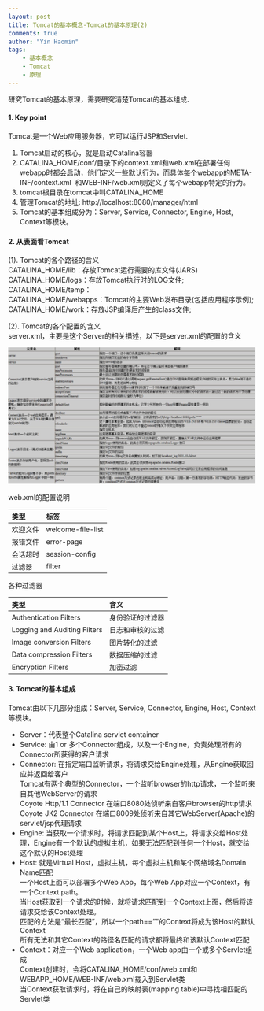 ```yaml
---
layout: post
title: Tomcat的基本概念-Tomcat的基本原理(2)
comments: true
author: "Yin Haomin"
tags:
    - 基本概念
    - Tomcat
    - 原理
---
```


研究Tomcat的基本原理，需要研究清楚Tomcat的基本组成.<br>
#### 1. Key point<br>
Tomcat是一个Web应用服务器，它可以运行JSP和Servlet. <br>
1. Tomcat启动的核心，就是启动Catalina容器<br>
2. CATALINA_HOME/conf/目录下的context.xml和web.xml在部署任何webapp时都会启动，他们定义一些默认行为，而具体每个webapp的META-INF/context.xml  和WEB-INF/web.xml则定义了每个webapp特定的行为。<br>
3. tomcat根目录在tomcat中叫CATALINA_HOME <br>
4. 管理Tomcat的地址: http://localhost:8080/manager/html<br>
5. Tomcat的基本组成分为：Server, Service, Connector, Engine, Host, Context等模块。<br>

#### 2. 从表面看Tomcat<br>
(1). Tomcat的各个路径的含义<br>
CATALINA_HOME/lib：存放Tomcat运行需要的库文件(JARS)<br>
CATALINA_HOME/logs：存放Tomcat执行时的LOG文件; <br>
CATALINA_HOME/temp：<br>
CATALINA_HOME/webapps：Tomcat的主要Web发布目录(包括应用程序示例); <br>
CATALINA_HOME/work：存放JSP编译后产生的class文件; <br>

(2). Tomcat的各个配置的含义<br>
server.xml，主要是这个Server的相关描述，以下是server.xml的配置的含义<br>

![gras](/images/Tomcat/TomcatServerXml.jpeg)<br>

web.xml的配置说明 <br>

|类型|标签|
|:-------|:-------|
|欢迎文件|welcome-file-list|
|报错文件|error-page|
|会话超时|session-config|
|过滤器|filter|


各种过滤器<br>

|类型|含义|
|:-------|:-------|
|Authentication Filters|身份验证的过滤器|
|Logging and Auditing Filters|日志和审核的过滤|
|Image conversion Filters|图片转化的过滤|
|Data compression Filters|数据压缩的过滤|
|Encryption Filters|加密过滤|


#### 3. Tomcat的基本组成<br>
Tomcat由以下几部分组成：Server, Service, Connector, Engine, Host, Context等模块。<br>
* Server：代表整个Catalina servlet container<br>
* Service: 由1 or 多个Connector组成，以及一个Engine，负责处理所有的Connector所获得的客户请求<br>
* Connector: 在指定端口监听请求，将请求交给Engine处理，从Engine获取回应并返回给客户<br>
Tomcat有两个典型的Connector，一个监听browser的http请求，一个监听来自其他WebServer的请求<br>
Coyote Http/1.1 Connector 在端口8080处侦听来自客户browser的http请求<br>
Coyote JK2 Connector 在端口8009处侦听来自其它WebServer(Apache)的servlet/jsp代理请求<br>
* Engine: 当获取一个请求时，将请求匹配到某个Host上，将请求交给Host处理，Engine有一个默认的虚拟主机，如果无法匹配到任何一个Host，就交给这个默认的Host处理<br>
* Host: 就是Virtual Host，虚拟主机，每个虚拟主机和某个网络域名Domain Name匹配<br>
一个Host上面可以部署多个Web App，每个Web App对应一个Context，有一个Context path。<br>
当Host获取到一个请求的时候，就将请求匹配到一个Context上面，然后将该请求交给该Context处理。<br>
匹配的方法是“最长匹配”，所以一个path==”"的Context将成为该Host的默认Context<br>
所有无法和其它Context的路径名匹配的请求都将最终和该默认Context匹配<br>
* Context：对应一个Web application，一个Web app由一个或多个Servlet组成<br>
Context创建时，会将CATALINA_HOME/conf/web.xml和WEBAPP_HOME/WEB-INF/web.xml载入到Servlet类<br>
当Context获取请求时，将在自己的映射表(mapping table)中寻找相匹配的Servlet类<br>






